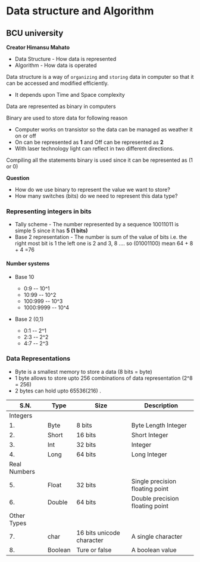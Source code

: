# Data structure and Algorithm
## BCU university
__Creator Himansu Mahato__

* Data Structure - How data is represented
* Algorithm - How data is operated

Data structure is a way of `organizing` and `storing` data in computer so that it can be accessed and modified efficiently.
* It depends upon Time and Space complexity

Data are represented as binary in computers

Binary are used to store data for following reason
* Computer works on transistor so the data can be managed as weather it on or off
* On can be represented as __1__ and Off can be represented as __2__ 
* With laser technology light can reflect in two different directions.

Compiling all the statements binary is used since it can be represented as (1 or 0)


**Question**
* How do we use binary to represent the value we want to store?
* How many switches (bits) do we need to represent this data type?


### Representing integers in bits

* Tally scheme - The number represented by a sequence 10011011 is simple 5 since it has __5 (1 bits)__
* Base 2 representation - The number is sum of the value of bits i.e. the right most bit is 1 the left one is 2 and 3, 8 ....  so (01001100) mean 64 + 8 + 4 =76 


#### Number systems
* Base 10 
    - 0:9 -- 10^1
    - 10:99 -- 10^2
    - 100:999 -- 10^3
    - 1000:9999 -- 10^4

* Base 2 (0,1)
    - 0:1 -- 2^1
    - 2:3 -- 2^2
    - 4:7 -- 2^3
    

### Data Representations
* Byte is a smallest memory to store a data (8 bits = byte)
* 1 byte allows to store upto 256 combinations of data representation (2^8 = 256)
* 2 bytes can hold upto 65536(216) .


|S.N.| Type  | Size              | Description                   |
|----|-------|-------------------|-------------------------------|
|     Integers                                                   |
|1.  |Byte   |8 bits             | Byte Length Integer           |
|2.  |Short  |16 bits            |Short Integer                  |
|3.  |Int    |32 bits            |Integer                        |
|4.  |Long   |64 bits            |Long Integer                   |
|    Real Numbers                                                |
|5.  |Float  |32 bits            |Single precision floating point|
|6.  |Double |64 bits            |Double precision floating point|
|    Other Types                                                 |
|7.  |char   |16 bits unicode character            | A single character            |                         
|8.  |Boolean|Ture or false      | A boolean value               | 

            

